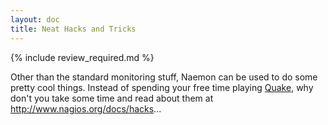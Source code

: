 ```yaml
---
layout: doc
title: Neat Hacks and Tricks
---
```


{% include review_required.md %}

Other than the standard monitoring stuff, Naemon can be used to do some pretty cool things.  Instead of spending your free time playing <a href="http://www.idsoftware.com/quake/">Quake</a>, why don't you take some time and read about them at <a href="http://www.nagios.org/docs/hacks/">http://www.nagios.org/docs/hacks</a>...
